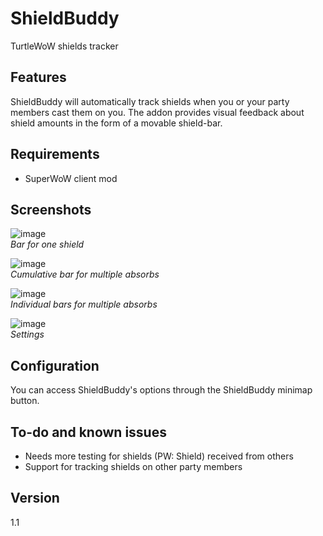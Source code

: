# ShieldBuddy
TurtleWoW shields tracker

## Features
ShieldBuddy will automatically track shields when you or your party members cast them on you. The addon provides visual feedback about shield amounts in the form of a movable shield-bar.

## Requirements
- SuperWoW client mod

## Screenshots
![image](https://github.com/user-attachments/assets/bdfc7e08-087e-4172-b7b3-8e44b4fcc5f8)
<br>
<i>Bar for one shield</i>

![image](https://github.com/user-attachments/assets/d7d7fbea-519d-4074-b20b-0e8ce800d6e0)
<br>
<i>Cumulative bar for multiple absorbs</i>

![image](https://github.com/user-attachments/assets/77dfe787-90aa-4342-a63f-e177b44573c4)
<br>
<i>Individual bars for multiple absorbs</i>

![image](https://github.com/user-attachments/assets/fb2acd81-ca4f-4313-8a66-0a4f12fd5daf)
<br>
<i>Settings</i>

## Configuration
You can access ShieldBuddy's options through the ShieldBuddy minimap button.

## To-do and known issues
- Needs more testing for shields (PW: Shield) received from others
- Support for tracking shields on other party members

## Version
1.1
